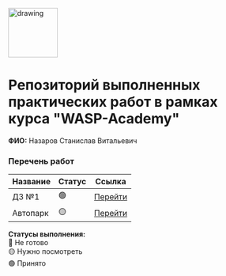 <a href="https://wasp-academy.com"><img src="https://wasp-academy.com/Resources/wasp-logo.png" alt="drawing" width="100"/></a>

# Репозиторий выполненных практических работ в рамках курса "WASP-Academy"
**ФИО:** Назаров Станислав Витальевич

### Перечень работ

Название          | Статус | Ссылка
------------------|--------|--------
ДЗ №1             | 🟢    | <a href="https://github.com/pauker-vielleicht/wasp_homework/tree/main/first_task">Перейти</a> 
Автопарк          | 🟡    | <a href="https://github.com/pauker-vielleicht/wasp_homework/tree/master/autopark">Перейти</a>

**Статусы выполнения:** <br>
🔴 Не готово <br>
🟡 Нужно посмотреть <br>
🟢 Принято <br>

